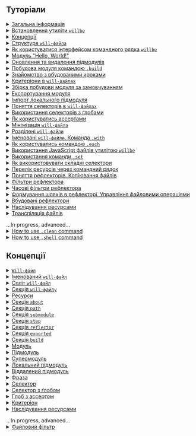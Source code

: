 ## <a name="tutorials"></a> Туторіали

<details>
  <summary><a href="./Tutorials/Abstract.md">Загальна інформація</a></summary>
  Загальна інформація. Чим утиліта <code>willbe</code> є і чим вона не являється
</details>
<details>
  <summary><a href="./Tutorials/WillbeInstalation.md">Встановлення утиліти <code>willbe</code></a></summary>
  Процес встановлення утиліти <code>willbe</code>
</details>
<details>
  <summary><a href="#Concepts">Концепції</a></summary>
  Основні концепції. Допомагає побачити загальну картину
</details>
<details>
  <summary><a href="./Tutorials/CompositionOfWillFile.md">Структура <code>will-файла</code></a></summary>
  В туторіалі описано структуру секцій та ресурсів <code>will-файлу</code>
</details>
<details>
  <summary><a href="./Tutorials/HowToUseCommandLineInterfaceOfWill.md">Як користуватися інтерфейсом командного рядка <code>willbe</code></a></summary>
  Як користуватись командним рядком <code>willbe</code>, застосування команд <code>.help</code> та <code>.list</code>
</details>
<details>
  <summary><a href="./Tutorials/FirstWillFile.md">Модуль "Hello, World!"</a></summary>
  Створення модуля "Hello, World!" з утилітою <code>willbe</code>. Завантаження віддаленого підмодуля
</details>
<details>
  <summary><a href="./Tutorials/SubmodulesAdministration.md">Оновлення та видалення підмодулів</a></summary>
  Продовжено опис віддалених підмодулів, розглянуто команди оновлення та видалення
</details>
<details>
  <summary><a href="./Tutorials/ModuleCreationByBuild.md">Побудова модуля командою <code>.build</code></a></summary>
  Туторіал описує запуск окремих збірок побудови модуля  
</details>
<details>
  <summary><a href="./Tutorials/PredefinedSteps.md">Знайомство з вбудованими кроками</a></summary>
  Як користуватись вбудованими кроками для роботи з віддаленими підмодулями
</details>
<details>
  <summary><a href="./Tutorials/CriterionsInWillFile.md">Критеріони в <code>will-файлах</code></a></summary>
  Як використовуються критеріони
</details>
<details>
  <summary><a href="./Tutorials/DefaultCriterionInWillFile.md">Збірка побудови модуля за замовчуванням</a></summary>
  Як побудувати збірку, що запускається без указання аргумента команди <code>.build</code>
</details>
<details>
  <summary><a href="./Tutorials/ExportedWillFile.md">Експортування модуля</a></summary>
  В туторіалі описана процедура експортування <code>will-модуля</code> для використання його (модуля), іншим модулем
</details>
<details>
  <summary><a href="./Tutorials/LocalSubmodulesImporting.md">Імпорт локального підмодуля</a></summary>
  В туторіалі показано як додати локальний підмодуль
</details>
<details>
  <summary><a href="./Tutorials/SelectorsTermInWillFile.md">Поняття селекторів в <code>will-файлах</code></a></summary>
  В туторіалі пояснюється поняття селекторів та як вони використовуються 
</details>
<details>
  <summary><a href="./Tutorials/HowToUseSelectorsWithGlob.md">Використання селекторів з ґлобами</a></summary>
  Як користуватись селекторами з ґлобами
</details>
<details>
  <summary><a href="./Tutorials/HowToUseAsserts.md">Як користуватись ассертами</a></summary>
  В туторіалі пояснюється як ассерти допомогають зменшити кількість помилок в <code>will-файлі</code>
</details>
<details>
  <summary><a href="./Tutorials/MinimizationOfWillFile.md">Мінімізація <code>will-файла</code></a></summary>
  В туторіалі показано як мінімізувати об'єм `will-файла` та властивості скороченої форми запису критеріонів 
</details>
<details>
  <summary><a href="./Tutorials/SplitWillFile.md">Розділені <code>will-файли</code></a></summary>
  В туторіалі розглядається створення розділених <code>will-файлів</code>
</details>
<details>
    <summary><a href="./Tutorials/NamedWillFile.md">Іменовані <code>will-файли</code>. Команда <code>.with</code></a></summary>
  Дається поняття іменованих <code>will-файлів</code> та показано як користуватись командою <code>.with</code>
</details>
<details>
  <summary><a href="./Tutorials/UsingEachCommand.md">Як користуватись командою <code>.each</code></a></summary>
  В туторіалі пояснюється як використовується команда <code>.each</code>
</details>
<details>
  <summary><a href="./Tutorials/UsingOfJSInWillbe.md">Використання JavaScript файлів утилітою <code>willbe</code></a></summary>
  В туторіалі показано як запускати JavaScript-файли в утиліті <code>willbe</code>
</details>
<details>
  <summary><a href="./Tutorials/UsingSetCommand.md">Використання команди <code>.set</code></a></summary>
  Як корстуватись командою <code>.set</code>
</details>
<details>
  <summary><a href="./Tutorials/HowToUseComplexSelector.md">Як використовувати складні селектори</a></summary>
  В туторіалі пояснюється як будуються складні селектори
</details>
<details>
  <summary><a href="./Tutorials/HowToList.md">Перелік ресурсів через командний рядок</a></summary>
  Як отримати інформацію про окремі ресурси модуля  
</details>
<details>
  <summary><a href="./Tutorials/ReflectorUsing.md">Поняття рефлекторів. Копіювання файлів</a></summary>
  В туторіалі описуються копіювання файлів рефлектором, пояснюється як користуватись полем <code>recursive</code>
</details>
<details>
  <summary><a href="./Tutorials/ReflectorFilters.md">Фільтри рефлектора</a></summary>
  В туторіалі дається поняття простих фільтрів і масок рефлектора
</details>
<details>
  <summary><a href="./Tutorials/ReflectorTimeFilters.md">Часові фільтри рефлектора</a></summary>
  В туторіалі показано як користуватись фільтрами відбору файлів по часу
</details>
<details>
  <summary><a href="./Tutorials/ReflectorFSControl.md">Формування шляхів в рефлекторі. Управління файловими операціями</a></summary>
  В туторіалі показано як формуються шляхи рефлекторів та як управляти кількістю файлових операцій
</details>
<details>
  <summary><a href="./Tutorials/PredefinedReflectorsUsing.md">Вбудовані рефлектори</a></summary>
  Використання вбудованих рефлекторів та побудова мультизбірок
</details>
<details>
  <summary><a href="./Tutorials/ResourceInheritability.md">Наслідування ресурсами</a></summary>
  Як користуватись наслідуванням ресурсів
</details>
<details>
  <summary><a href="./Tutorials/TranspileStep.md">Транспіляція файлів</a></summary>
  Використання кроку <code>predefined.transpile</code> для трансформації JavaScript-файлів 
</details>


<p></p>
...In progress, advanced...
<details>
  <summary><a href="./Tutorials/CleanCommandUsing.md">How to use <code>.clean</code> command</a></summary>
  Використання команди <code>.clean</code>
</details>
<details>
  <summary><a href="./Tutorials/HowToUseShellCommand.md">How to use <code>.shell</code> command</a></summary>
  Використання команди <code>.shell</code>
</details>


## <a name="concepts"></a> Концепції

<details>
  <summary><a href="./Concepts/WillFile.md"><code>Will-файл</code></a></summary>
  Конфігураційний файл для побудови <code>will-модуля</code>
</details>
<details>
  <summary><a href="./Concepts/NamedAndSplitWillFile.md">Іменований <code>will-файл</code></a></summary>
  Вид <code>will-файла</code> назва якого починається з імені
</details>
<details>
  <summary><a href="./Concepts/NamedAndSplitWillFile.md">Спліт <code>will-файл</code></a></summary>
  Розділення <code>will-файла</code> на два файла - для імпорту та експорту модуля
</details>
<details>
  <summary><a href="./Concepts/Composition.md#section">Секція <code>will-файлу</code></a></summary>
  Вища структурна одиниця <code>will-файла</code>, яка складається з ресурсів одного типу
</details>
<details>
  <summary><a href="./Concepts/Composition.md#resource">Ресурси</a></summary>
  Елементи <code>will-файла</code>, які позначають певну функціональність
</details>
<details>
  <summary><a href="./Concepts/About.section.md">Секція <code>about</code></a></summary>
  В секції поміщено основну інформація про модуль
</details>
<details>
  <summary><a href="./Concepts/Path.section.md">Секція <code>path</code></a></summary>
  Секція представляє карту шляхів модуля для швидкого орієнтування в його структурі
</details>
<details>
  <summary><a href="./Concepts/Submodule.section.md">Секція <code>submodule</code></a></summary>
  В секції вказуються підмодулі
</details>
<details>
  <summary><a href="./Concepts/Submodule.section.md">Секція <code>step</code></a></summary>
  В секції описуються процедури побудови модуля
</details>
<details>
  <summary><a href="./Concepts/Submodule.section.md">Секція <code>reflector</code></a></summary>
  Основними функціями ресурсів секції (рефлекторів) є файлові операції
</details>
<details>
  <summary><a href="./Concepts/Submodule.section.md">Секція <code>exported</code></a></summary>
  Секція <code>will-файла</code>, автоматично згенерованого при експортуванні модуля
</details>
<details>
  <summary><a href="./Concepts/Submodule.section.md">Секція <code>build</code></a></summary>
  Ресурси секції (збірки) описують послідовність і умови виконання процедур створення модуля
</details>
<details>
  <summary><a href="./Concepts/Module.md#module">Модуль</a></summary>
  Модулем називається сукупність файлів, які описані в <code>will-файлi</code>
</details>
<details>
  <summary><a href="./Concepts/Module.md#submodule">Підмодуль</a></summary>
  Окремий модуль з власним конфігураційним <code>will-файлом</code>, який підпорядковується іншому модулю 
</details>
<details>
  <summary><a href="./Concepts/Module.md#supermodule">Супермодуль</a></summary>
  Модуль, який включає в себе інші модулі (підмодулі) 
</details>
<details>
  <summary><a href="./Concepts/LocalAndRemoteSubmodules.md#local-submodule">Локальний підмодуль</a></summary>
  Підмодуль, який розташовується на машині користувача 
</details>
<details>
  <summary><a href="./Concepts/LocalAndRemoteSubmodules.md#remote-submodule">Віддалений підмодуль</a></summary>
  Модуль, який знаходиться на віддаленому сервері, для використання завантажується на локальну машину
</details>
<details>
  <summary><a href="./Concepts/Phrase.md">Фраза</a></summary>
  Команда з одного обо декількох слів, розділених крапкою
</details>
<details>
  <summary><a href="./Concepts/Selectors.md#selector">Селектор</a></summary>
  Рядок-посилання на ресурс або декілька ресурсів в <code>will-файлі</code>
</details>
<details>
  <summary><a href="./Concepts/Selectors.md#selector-with-glob">Селектор з ґлобом</a></summary>
  Селектор, який для вибору ресурсу використовує пошукові шаблони - ґлоби
</details>
<details>
  <summary><a href="./Concepts/Asserts.md">Ґлоб з ассертом</a></summary>
  Обмеження кількості ресурсів в вибірці селектора з ґлобом
</details>
<details>
  <summary><a href="./Concepts/Criterions.md">Критеріон</a></summary>
  Елемент порівняння в <code>will-файлі</code> для визначення умов використання ресурса
</details>
<details>
  <summary><a href="./Concepts/Inheritability.md">Наслідування ресурсами</a></summary>
  Принцип побудови модуля, згідно якого ресурс одного <code>will-файла</code> здатний використовувати (наслідувати) значення полів інших ресурсів секції та ресурсів іншого <code>will-файла</code>
</details>

<p></p>
...In progress, advanced...
<details>
  <summary><a href="./Concepts/FileFilter.md">Файловий фільтр</a></summary>
  Умова відбору файлів в рефлекторі
</details>